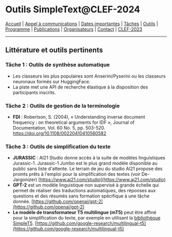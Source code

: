 # Outils SimpleText@CLEF-2024

[Accueil](./) | [Appel à communications](../fr/CFP.md) | [Dates importantes](../fr/dates.md) | [Tâches](../fr/tasks.md) | [Outils](../fr/tools.md) | [Programme](../fr/program.md) | [Publications](../fr/publications.md) | [Organisateurs](../fr/organizers.md) | [Contact](../fr/contact.md) | [CLEF-2023](https://simpletext-project.com/2023/clef/)

---

## Littérature et outils pertinents
### Tâche 1 : Outils de synthèse automatique
* Les classeurs les plus populaires sont Anserini/Pyserini ou les classeurs neuronaux formés sur HuggingFace.
* La piste met une API de recherche élastique à la disposition des participants inscrits.

### Tâche 2 : Outils de gestion de la terminologie
* **FDI** : Robertson, S. (2004), « Understanding inverse document frequency : on theoretical arguments for IDF », Journal of Documentation, Vol. 60 No. 5, pp. 503-520\. https://doi.org/10.1108/00220410410560582

### Tâche 3 : Outils de simplification du texte
* **JURASSIC** : AI21 Studio donne accès à la suite de modèles linguistiques Jurassic-1. Jurassic-1 Jumbo est le plus grand modèle disponible au public sans liste d'attente. Le terrain de jeu du studio AI21 propose des promts prêts à l'emploi pour la simplification des textes (voir De-Jargonizer) [https://www.ai21.com/studio](https://www.ai21.com/studio)
* **GPT-2** est un modèle linguistique non supervisé à grande échelle qui permet de réaliser des traductions automatiques, des réponses aux questions et des résumés sans formation spécifique à une tâche donnée. [https://github.com/openai/gpt-2](https://github.com/openai/gpt-2)
* **Le modèle de transformateur T5 multilingue (mT5)** peut être affiné pour la simplification du texte, par exemple en utilisant la [bibliothèque SimpleT5](https://github.com/Shivanandroy/simpleT5/). [https://github.com/google-research/multilingual-t5](https://github.com/google-research/multilingual-t5)
